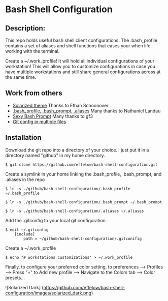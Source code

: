 # Bash Shell Configuration

##  Description:
This repo holds useful bash shell client configurations. The .bash_profile contains a set of aliases and shell functions that eases your when life working with the terminal.

Create a ~/.work_profile! It will hold all individual configurations of your workstation! This will allow you to customize configurations in case you have multiple workstations and still share general configurations across at the same time. 

## Work from others

* [Solarized theme] Thanks to Ethan Schoonover
* [.bash_profile, .bash_prompt, .aliases] Many thanks to Nathaniel Landau
* [Sexy Bash Prompt] Many thanks to gf3
* [Git config in multiple files]


[Solarized theme]:                          http://ethanschoonover.com/solarized
[.bash_profile, .bash_prompt, .aliases]:    https://gist.github.com/natelandau/10654137
[Sexy Bash Prompt]:                         https://github.com/gf3/dotfiles
[Git config in multiple files]:
https://github.com/ciukes/CommonGitConf

## Installation

Download the git repo into a directory of your choice. I just put it in a directory named "github" in my home directory.

```console
$ git clone https://github.com/effelow/bash-shell-configuration.git
```

Create a symlink in your home linking the .bash_profile, .bash_prompt, and .aliases in the repo

```console
$ ln -s ./github/bash-shell-configuration/.bash_profile ~/.bash_profile
```

```console
$ ln -s ./github/bash-shell-configuration/.bash_prompt ~/.bash_prompt
```

```console
$ ln -s ./github/bash-shell-configuration/.aliases ~/.aliases
```

Add the .gitconfig to your local git configuration. 

```console
$ edit ~/.gitconfig
    [include]
        path = ~/github/bash-shell-configuration/.gitconifig
```

Create a ~/.work_profile

```console
$ echo "# workstations customizations" > ~/.work_profile
```

Finally, to configure your preferred color setting, to preferences --> Profiles --> Press "+" to Add new profile --> Navigate to the Colors tab --> Color presets...

![Solarized Dark]
(https://github.com/effelow/bash-shell-configuration/images/solarized_dark.png) 
